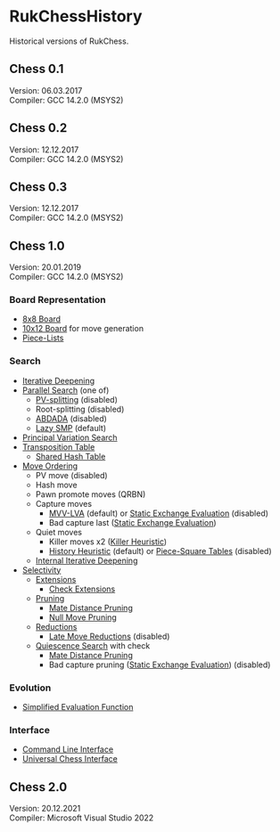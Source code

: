 # RukChessHistory
Historical versions of RukChess.

## Chess 0.1
Version: 06.03.2017  
Compiler: GCC 14.2.0 (MSYS2)

## Chess 0.2
Version: 12.12.2017  
Compiler: GCC 14.2.0 (MSYS2)

## Chess 0.3
Version: 12.12.2017  
Compiler: GCC 14.2.0 (MSYS2)

## Chess 1.0
Version: 20.01.2019  
Compiler: GCC 14.2.0 (MSYS2)

### Board Representation
- [8x8 Board](https://www.chessprogramming.org/8x8_Board)
- [10x12 Board](https://www.chessprogramming.org/10x12_Board) for move generation
- [Piece-Lists](https://www.chessprogramming.org/Piece-Lists)

### Search
- [Iterative Deepening](https://www.chessprogramming.org/Iterative_Deepening)
- [Parallel Search](https://www.chessprogramming.org/Parallel_Search) (one of)
  - [PV-splitting](https://www.chessprogramming.org/Parallel_Search#Principal_Variation_Splitting_.28PVS.29) (disabled)
  - Root-splitting (disabled)
  - [ABDADA](https://www.chessprogramming.org/ABDADA) (disabled)
  - [Lazy SMP](https://www.chessprogramming.org/Lazy_SMP) (default)
- [Principal Variation Search](https://www.chessprogramming.org/Principal_Variation_Search)
- [Transposition Table](https://www.chessprogramming.org/Transposition_Table)
  - [Shared Hash Table](https://www.chessprogramming.org/Shared_Hash_Table)
- [Move Ordering](https://www.chessprogramming.org/Move_Ordering)
  - PV move (disabled)
  - Hash move
  - Pawn promote moves (QRBN)
  - Capture moves
    - [MVV-LVA](https://www.chessprogramming.org/MVV-LVA) (default) or [Static Exchange Evaluation](https://www.chessprogramming.org/Static_Exchange_Evaluation) (disabled)
    - Bad capture last ([Static Exchange Evaluation](https://www.chessprogramming.org/Static_Exchange_Evaluation))
  - Quiet moves
    - Killer moves x2 ([Killer Heuristic](https://www.chessprogramming.org/Killer_Heuristic))
    - [History Heuristic](https://www.chessprogramming.org/History_Heuristic) (default) or [Piece-Square Tables](https://www.chessprogramming.org/Piece-Square_Tables) (disabled)
  - [Internal Iterative Deepening](https://www.chessprogramming.org/Internal_Iterative_Deepening)
- [Selectivity](https://www.chessprogramming.org/Selectivity)
  - [Extensions](https://www.chessprogramming.org/Extensions)
    - [Check Extensions](https://www.chessprogramming.org/Check_Extensions)
  - [Pruning](https://www.chessprogramming.org/Pruning)
    - [Mate Distance Pruning](https://www.chessprogramming.org/Mate_Distance_Pruning)
    - [Null Move Pruning](https://www.chessprogramming.org/Null_Move_Pruning)
  - [Reductions](https://www.chessprogramming.org/Reductions)
    - [Late Move Reductions](https://www.chessprogramming.org/Late_Move_Reductions) (disabled)
  - [Quiescence Search](https://www.chessprogramming.org/Quiescence_Search) with check
    - [Mate Distance Pruning](https://www.chessprogramming.org/Mate_Distance_Pruning)
    - Bad capture pruning ([Static Exchange Evaluation](https://www.chessprogramming.org/Static_Exchange_Evaluation)) (disabled)

### Evolution
- [Simplified Evaluation Function](https://www.chessprogramming.org/Simplified_Evaluation_Function)

### Interface
- [Command Line Interface](https://www.chessprogramming.org/CLI)
- [Universal Chess Interface](https://www.chessprogramming.org/UCI)

## Chess 2.0
Version: 20.12.2021  
Compiler: Microsoft Visual Studio 2022